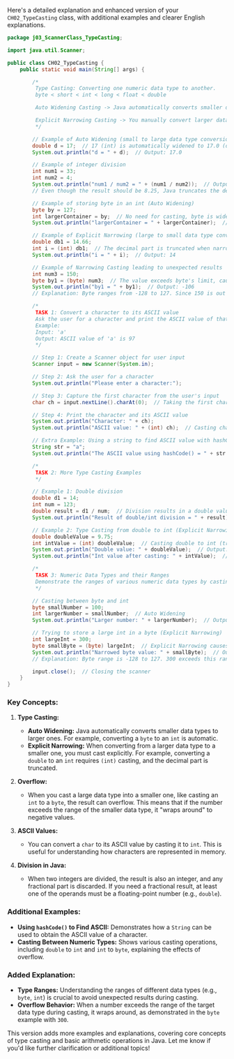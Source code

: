 Here's a detailed explanation and enhanced version of your `CH02_TypeCasting` class, with additional examples and clearer English explanations.

```java
package j03_ScannerClass_TypeCasting;

import java.util.Scanner;

public class CH02_TypeCasting {
    public static void main(String[] args) {

        /*
         Type Casting: Converting one numeric data type to another.
         byte < short < int < long < float < double

         Auto Widening Casting -> Java automatically converts smaller data types to larger data types.

         Explicit Narrowing Casting -> You manually convert larger data types to smaller data types.
         */

        // Example of Auto Widening (small to large data type conversion)
        double d = 17;  // 17 (int) is automatically widened to 17.0 (double)
        System.out.println("d = " + d);  // Output: 17.0

        // Example of integer division
        int num1 = 33;
        int num2 = 4;
        System.out.println("num1 / num2 = " + (num1 / num2));  // Output: 8
        // Even though the result should be 8.25, Java truncates the decimal part because both are integers.

        // Example of storing byte in an int (Auto Widening)
        byte by = 127;
        int largerContainer = by;  // No need for casting, byte is widened to int.
        System.out.println("largerContainer = " + largerContainer);  // Output: 127

        // Example of Explicit Narrowing (large to small data type conversion)
        double db1 = 14.66;
        int i = (int) db1;  // The decimal part is truncated when narrowing from double to int.
        System.out.println("i = " + i);  // Output: 14

        // Example of Narrowing Casting leading to unexpected results
        int num3 = 150;
        byte by1 = (byte) num3;  // The value exceeds byte's limit, causing overflow.
        System.out.println("by1 = " + by1);  // Output: -106
        // Explanation: Byte ranges from -128 to 127. Since 150 is out of range, it wraps around to -106.

        /*
         TASK 1: Convert a character to its ASCII value
         Ask the user for a character and print the ASCII value of that character.
         Example:
         Input: 'a'
         Output: ASCII value of 'a' is 97
         */

        // Step 1: Create a Scanner object for user input
        Scanner input = new Scanner(System.in);

        // Step 2: Ask the user for a character
        System.out.println("Please enter a character:");

        // Step 3: Capture the first character from the user's input
        char ch = input.nextLine().charAt(0);  // Taking the first character

        // Step 4: Print the character and its ASCII value
        System.out.println("Character: " + ch);
        System.out.println("ASCII value: " + (int) ch);  // Casting char to int to get the ASCII value

        // Extra Example: Using a string to find ASCII value with hashCode()
        String str = "a";
        System.out.println("The ASCII value using hashCode() = " + str.hashCode());  // Output: 97

        /*
         TASK 2: More Type Casting Examples
         */

        // Example 1: Double division
        double d1 = 14;
        int num = 123;
        double result = d1 / num;  // Division results in a double value
        System.out.println("Result of double/int division = " + result);  // Output: 0.11382113821138211

        // Example 2: Type Casting from double to int (Explicit Narrowing)
        double doubleValue = 9.75;
        int intValue = (int) doubleValue;  // Casting double to int (truncates decimal part)
        System.out.println("Double value: " + doubleValue);  // Output: 9.75
        System.out.println("Int value after casting: " + intValue);  // Output: 9

        /*
         TASK 3: Numeric Data Types and their Ranges
         Demonstrate the ranges of various numeric data types by casting between them.
         */

        // Casting between byte and int
        byte smallNumber = 100;
        int largerNumber = smallNumber;  // Auto Widening
        System.out.println("Larger number: " + largerNumber);  // Output: 100

        // Trying to store a large int in a byte (Explicit Narrowing)
        int largeInt = 300;
        byte smallByte = (byte) largeInt;  // Explicit Narrowing causes overflow
        System.out.println("Narrowed byte value: " + smallByte);  // Output: 44 (due to overflow)
        // Explanation: Byte range is -128 to 127. 300 exceeds this range, so it wraps around.

        input.close();  // Closing the scanner
    }
}
```

### Key Concepts:

1. **Type Casting:**
    - **Auto Widening:** Java automatically converts smaller data types to larger ones. For example, converting a `byte` to an `int` is automatic.
    - **Explicit Narrowing:** When converting from a larger data type to a smaller one, you must cast explicitly. For example, converting a `double` to an `int` requires `(int)` casting, and the decimal part is truncated.

2. **Overflow:**
    - When you cast a large data type into a smaller one, like casting an `int` to a `byte`, the result can overflow. This means that if the number exceeds the range of the smaller data type, it "wraps around" to negative values.

3. **ASCII Values:**
    - You can convert a `char` to its ASCII value by casting it to `int`. This is useful for understanding how characters are represented in memory.

4. **Division in Java:**
    - When two integers are divided, the result is also an integer, and any fractional part is discarded. If you need a fractional result, at least one of the operands must be a floating-point number (e.g., `double`).

### Additional Examples:
- **Using `hashCode()` to Find ASCII:** Demonstrates how a `String` can be used to obtain the ASCII value of a character.
- **Casting Between Numeric Types:** Shows various casting operations, including `double` to `int` and `int` to `byte`, explaining the effects of overflow.

### Added Explanation:
- **Type Ranges:** Understanding the ranges of different data types (e.g., `byte`, `int`) is crucial to avoid unexpected results during casting.
- **Overflow Behavior:** When a number exceeds the range of the target data type during casting, it wraps around, as demonstrated in the `byte` example with `300`.

This version adds more examples and explanations, covering core concepts of type casting and basic arithmetic operations in Java. Let me know if you'd like further clarification or additional topics!